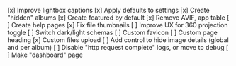 [x] Improve lightbox captions
[x] Apply defaults to settings
[x] Create "hidden" albums
[x] Create featured by default
[x] Remove AVIF, app table
[ ] Create help pages
[x] Fix file thumbnails
[ ] Improve UX for 360 projection toggle
[ ] Switch dark/light schemas
[ ] Custom favicon
[ ] Custom page heading
[x] Custom files upload
[ ] Add control to hide image details (global and per album)
[ ] Disable "http request complete" logs, or move to debug
[ ] Make "dashboard" page